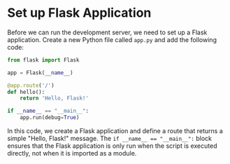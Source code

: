 # Set up Flask Application

Before we can run the development server, we need to set up a Flask application. Create a new Python file called `app.py` and add the following code:

```python
from flask import Flask

app = Flask(__name__)

@app.route('/')
def hello():
    return 'Hello, Flask!'

if __name__ == "__main__":
    app.run(debug=True)
```

In this code, we create a Flask application and define a route that returns a simple "Hello, Flask!" message. The `if __name__ == "__main__":` block ensures that the Flask application is only run when the script is executed directly, not when it is imported as a module.
